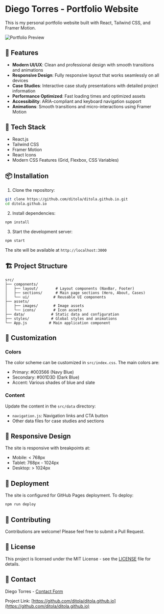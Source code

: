 # Diego Torres - Portfolio Website

This is my personal portfolio website built with React, Tailwind CSS, and Framer Motion.

![Portfolio Preview](public/assets/images/hero/profile-hero.jpg)

## 🌟 Features

- **Modern UI/UX**: Clean and professional design with smooth transitions and animations
- **Responsive Design**: Fully responsive layout that works seamlessly on all devices
- **Case Studies**: Interactive case study presentations with detailed project information
- **Performance Optimized**: Fast loading times and optimized assets
- **Accessibility**: ARIA-compliant and keyboard navigation support
- **Animations**: Smooth transitions and micro-interactions using Framer Motion

## 🚀 Tech Stack

- React.js
- Tailwind CSS
- Framer Motion
- React Icons
- Modern CSS Features (Grid, Flexbox, CSS Variables)

## 📦 Installation

1. Clone the repository:
```bash
git clone https://github.com/ditola/ditola.github.io.git
cd ditola.github.io
```

2. Install dependencies:
```bash
npm install
```

3. Start the development server:
```bash
npm start
```

The site will be available at `http://localhost:3000`

## 🏗️ Project Structure

```
src/
├── components/
│   ├── layout/        # Layout components (NavBar, Footer)
│   ├── sections/      # Main page sections (Hero, About, Cases)
│   └── ui/           # Reusable UI components
├── assets/
│   ├── images/       # Image assets
│   └── icons/        # Icon assets
├── data/            # Static data and configuration
├── styles/          # Global styles and animations
└── App.js          # Main application component
```

## 🎨 Customization

### Colors
The color scheme can be customized in `src/index.css`. The main colors are:
- Primary: #003566 (Navy Blue)
- Secondary: #001D3D (Dark Blue)
- Accent: Various shades of blue and slate

### Content
Update the content in the `src/data` directory:
- `navigation.js`: Navigation links and CTA button
- Other data files for case studies and sections

## 📱 Responsive Design

The site is responsive with breakpoints at:
- Mobile: < 768px
- Tablet: 768px - 1024px
- Desktop: > 1024px

## 🚀 Deployment

The site is configured for GitHub Pages deployment. To deploy:

```bash
npm run deploy
```

## 🤝 Contributing

Contributions are welcome! Please feel free to submit a Pull Request.

## 📄 License

This project is licensed under the MIT License - see the [LICENSE](LICENSE) file for details.

## 📧 Contact

Diego Torres - [Contact Form](https://ditola.github.io/#contact)

Project Link: [https://github.com/ditola/ditola.github.io](https://github.com/ditola/ditola.github.io)
